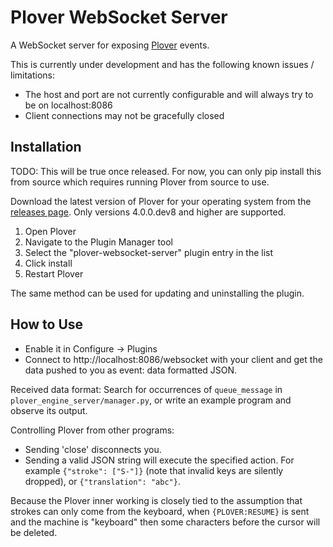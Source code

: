 # Plover WebSocket Server

A WebSocket server for exposing [Plover](https://github.com/openstenoproject/plover) events.

This is currently under development and has the following known issues / limitations:

- The host and port are not currently configurable and will always try to be on localhost:8086
- Client connections may not be gracefully closed

## Installation

TODO: This will be true once released. For now, you can only pip install this from source which requires running Plover from source to use.

Download the latest version of Plover for your operating system from the [releases page](https://github.com/openstenoproject/plover/releases). Only versions 4.0.0.dev8 and higher are supported.

1. Open Plover
2. Navigate to the Plugin Manager tool
3. Select the "plover-websocket-server" plugin entry in the list
4. Click install
5. Restart Plover

The same method can be used for updating and uninstalling the plugin.

## How to Use

* Enable it in Configure -> Plugins
* Connect to http://localhost:8086/websocket with your client and get the data pushed to you as
event: data formatted JSON.

Received data format: Search for occurrences of `queue_message` in `plover_engine_server/manager.py`,
or write an example program and observe its output.

Controlling Plover from other programs:

* Sending 'close' disconnects you.
* Sending a valid JSON string will execute the specified action.
For example `{"stroke": ["S-"]}` (note that invalid keys are silently dropped),
or `{"translation": "abc"}`.

Because the Plover inner working is closely tied to the assumption
that strokes can only come from the keyboard, when `{PLOVER:RESUME}` is sent and the machine is
"keyboard" then some characters before the cursor will be deleted.
